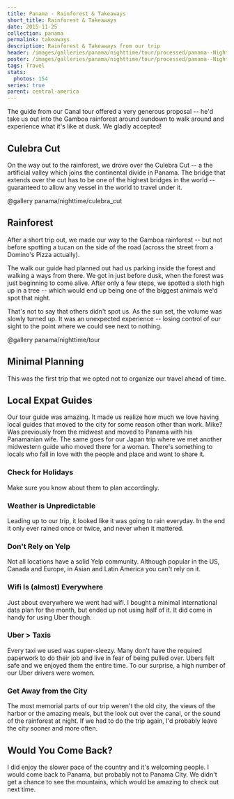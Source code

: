 ```yaml
---
title: Panama - Rainforest & Takeaways
short_title: Rainforest & Takeaways
date: 2015-11-25
collection: panama
permalink: takeaways
description: Rainforest & Takeaways from our trip
header: /images/galleries/panama/nighttime/tour/processed/panama--Nighttime%20Rainforest%20Tour-s025-r4-full.jpg
poster: /images/galleries/panama/nighttime/tour/processed/panama--Nighttime%20Rainforest%20Tour-s025-r4-full.jpg
tags: Travel
stats:
  photos: 154
series: true
parent: central-america
---
```


The guide from our Canal tour offered a very generous proposal -- he'd take us out into the Gamboa rainforest around sundown to walk around and experience what it's like at dusk. We gladly accepted!

## Culebra Cut

On the way out to the rainforest, we drove over the Culebra Cut -- a the artificial valley which joins the continental divide in Panama. The bridge that extends over the cut has to be one of the highest bridges in the world -- guaranteed to allow any vessel in the world to travel under it.

@gallery panama/nighttime/culebra_cut

## Rainforest

After a short trip out, we made our way to the Gamboa rainforest -- but not before spotting a tucan on the side of the road (across the street from a Domino's Pizza actually).

The walk our guide had planned out had us parking inside the forest and walking a ways from there. We got in just before dusk, when the forest was just beginning to come alive. After only a few steps, we spotted a sloth high up in a tree -- which would end up being one of the biggest animals we'd spot that night.

That's not to say that others didn't spot us. As the sun set, the volume was slowly turned up. It was an unexpected experience -- losing control of our sight to the point where we could see next to nothing.

@gallery panama/nighttime/tour


## Minimal Planning

This was the first trip that we opted not to organize our travel ahead of time.


## Local Expat Guides

Our tour guide was amazing. It made us realize how much we love having local guides that moved to the city for some reason other than work. Mike? Was previously from the midwest and moved to Panama with his Panamanian wife. The same goes for our Japan trip where we met another midwestern guide who moved there for a woman. There's something to locals who fall in love with the people and place and want to share it.


### Check for Holidays

Make sure you know about them to plan accordingly.

### Weather is Unpredictable

Leading up to our trip, it looked like it was going to rain everyday. In the end it only ever rained once or twice, and never when it mattered.

### Don't Rely on Yelp

Not all locations have a solid Yelp community. Although popular in the US, Canada and Europe, in Asian and Latin America you can't rely on it.

### Wifi Is (almost) Everywhere

Just about everywhere we went had wifi. I bought a minimal international data plan for the month, but ended up not using half of it. It did come in handy for using Uber though.

### Uber > Taxis

Every taxi we used was super-sleezy. Many don't have the required paperwork to do their job and live in fear of being pulled over. Ubers felt safe and we enjoyed them the entire time. To our surprise, a high number of our Uber drivers were women.

### Get Away from the City

The most memorial parts of our trip weren't the old city, the views of the harbor or the amazing meals, but the look out over the canal, or the sound of the rainforest at night. If we had to do the trip again, I'd probably leave the city sooner and more often.


## Would You Come Back?

I did enjoy the slower pace of the country and it's welcoming people. I would come back to Panama, but probably not to Panama City. We didn't get a chance to see the mountains, which would be amazing to check out next time.
